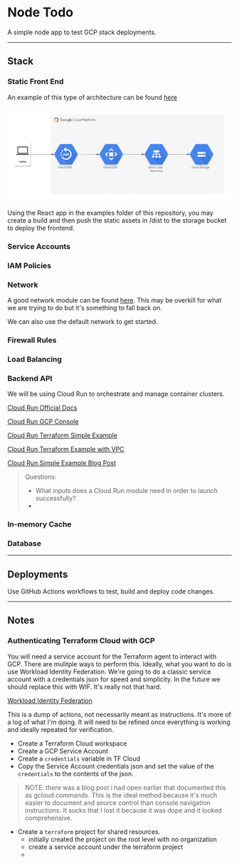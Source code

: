 # Node Todo
A simple node app to test GCP stack deployments.

---
## Stack

### Static Front End
An example of this type of architecture can be found [here](https://medium.com/swlh/setup-a-static-website-cdn-with-terraform-on-gcp-23c6937382c6)

![Static Frontend](images/gcp-static-frontend.png)

Using the React app in the examples folder of this repository, you may create a build and then push the static assets in /dist to the storage bucket to deploy the frontend.

### Service Accounts

### IAM Policies

### Network
A good network module can be found [here](https://registry.terraform.io/modules/terraform-google-modules/network/google/7.1.0?utm_content=documentLink&utm_medium=Visual+Studio+Code&utm_source=terraform-ls). This may be overkill for what we are trying to do but it's something to fall back on.

We can also use the default network to get started.

### Firewall Rules

### Load Balancing

### Backend API
We will be using Cloud Run to orchestrate and manage container clusters. 

[Cloud Run Official Docs](https://cloud.google.com/run/?utm_source=google&utm_medium=cpc&utm_campaign=na-US-all-en-dr-bkws-all-all-trial-e-dr-1605212&utm_content=text-ad-none-any-DEV_c-CRE_623126732147-ADGP_Desk%20%7C%20BKWS%20-%20EXA%20%7C%20Txt%20_%20General%20_%20Product%20Support-KWID_43700076167765433-kwd-678836618089&utm_term=KW_google%20cloud%20run-ST_google%20cloud%20run&gclid=CjwKCAjw44mlBhAQEiwAqP3eVonj8vzdwJkpF2l8mTzgTZidxnM9qrejcfSfL07M8sX-e3PTeuB4lhoCDzAQAvD_BwE&gclsrc=aw.ds)

[Cloud Run GCP Console](https://console.cloud.google.com/run?)

[Cloud Run Terraform Simple Example](https://github.com/GoogleCloudPlatform/terraform-google-cloud-run/tree/v0.8.0/examples/simple_cloud_run)

[Cloud Run Terraform Example with VPC](https://github.com/GoogleCloudPlatform/terraform-google-cloud-run/tree/v0.8.0/examples/cloud_run_vpc_connector)

[Cloud Run Simple Example Blog Post](https://ruanmartinelli.com/posts/terraform-cloud-run/)

> Questions:
> - What inputs does a Cloud Run module need in order to launch successfully? 
> - 

### In-memory Cache

### Database

---

## Deployments

Use GitHub Actions workflows to test, build and deploy code changes.


---

## Notes

### Authenticating Terraform Cloud with GCP

You will need a service account for the Terraform agent to interact with GCP. There are mulitple ways to perform this. Ideally, what you want to do is use Workload Identity Federation. We're going to do a classic service account with a credentials json for speed and simplicity. In the future we should replace this with WIF. It's really not that hard.

[Workload Identity Federation](https://cloud.google.com/iam/docs/workload-identity-federation?_ga=2.22965950.-466698892.1687471982&_gac=1.226558831.1688398950.CjwKCAjw44mlBhAQEiwAqP3eVkyCPeYDllbX9O1yShtr8uB5oh_sdsoL5To1vLJLi2U2VzzJ9A7fLxoClDMQAvD_BwE)

This is a dump of actions, not necessarily meant as instructions. It's more of a log of what I'm doing. It will need to be refined once everything is working and ideally repeated for verification.
- Create a Terraform Cloud workspace
- Create a GCP Service Account
- Create a `credentials` variable in TF Cloud
- Copy the Service Account credentials json and set the value of the `credentials` to the contents of the json.

> NOTE: there was a blog post i had open earlier that documented this as gcloud commands. This is the ideal method because it's much easier to document and source control than console navigation instructions. It sucks that I lost it because it was dope and it looked comprehensive.
- Create a `terraform` project for shared resources.
    - initially created the project on the root level with no organization
    - create a service account under the terraform project
    - 